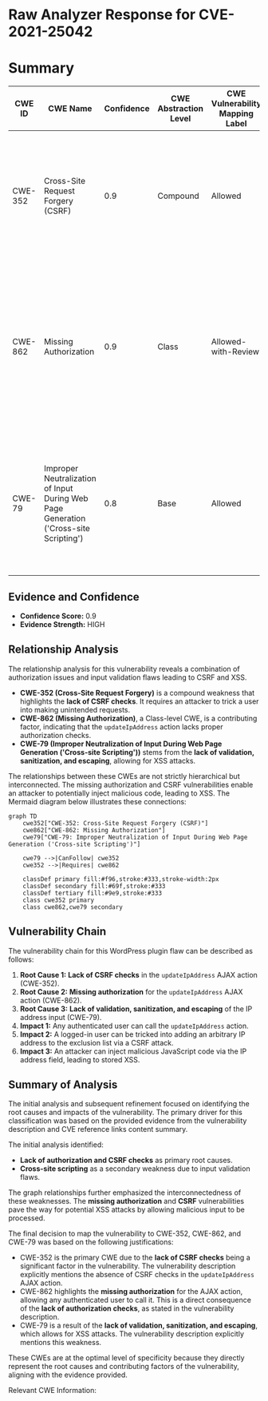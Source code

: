 # Raw Analyzer Response for CVE-2021-25042

# Summary
| CWE ID | CWE Name | Confidence | CWE Abstraction Level | CWE Vulnerability Mapping Label | CWE-Vulnerability Mapping Notes |
|---|---|---|---|---|---|
| CWE-352 | Cross-Site Request Forgery (CSRF) | 0.9 | Compound | Allowed | Primary CWE. The `updateIpAddress` AJAX action lacks CSRF checks, allowing an attacker to induce a logged-in user to perform actions against their will. |
| CWE-862 | Missing Authorization | 0.9 | Class | Allowed-with-Review | Secondary CWE. The `updateIpAddress` AJAX action lacks authorization checks, allowing any authenticated user to call it. While a Class, it directly reflects the **lack of authorization**, which is a core aspect of this vulnerability. |
| CWE-79 | Improper Neutralization of Input During Web Page Generation ('Cross-site Scripting') | 0.8 | Base | Allowed | Secondary CWE. Due to the **lack of validation, sanitisation and escaping**, users could set a malicious value and perform Cross-Site Scripting attacks against logged in admin. |

## Evidence and Confidence

*   **Confidence Score:** 0.9
*   **Evidence Strength:** HIGH

## Relationship Analysis
The relationship analysis for this vulnerability reveals a combination of authorization issues and input validation flaws leading to CSRF and XSS.

*   **CWE-352 (Cross-Site Request Forgery)** is a compound weakness that highlights the **lack of CSRF checks**. It requires an attacker to trick a user into making unintended requests.
*   **CWE-862 (Missing Authorization)**, a Class-level CWE, is a contributing factor, indicating that the `updateIpAddress` action lacks proper authorization checks.
*   **CWE-79 (Improper Neutralization of Input During Web Page Generation ('Cross-site Scripting'))** stems from the **lack of validation, sanitization, and escaping**, allowing for XSS attacks.

The relationships between these CWEs are not strictly hierarchical but interconnected. The missing authorization and CSRF vulnerabilities enable an attacker to potentially inject malicious code, leading to XSS. The Mermaid diagram below illustrates these connections:

```mermaid
graph TD
    cwe352["CWE-352: Cross-Site Request Forgery (CSRF)"]
    cwe862["CWE-862: Missing Authorization"]
    cwe79["CWE-79: Improper Neutralization of Input During Web Page Generation ('Cross-site Scripting')"]
    
    cwe79 -->|CanFollow| cwe352
    cwe352 -->|Requires| cwe862
    
    classDef primary fill:#f96,stroke:#333,stroke-width:2px
    classDef secondary fill:#69f,stroke:#333
    classDef tertiary fill:#9e9,stroke:#333
    class cwe352 primary
    class cwe862,cwe79 secondary
```

## Vulnerability Chain
The vulnerability chain for this WordPress plugin flaw can be described as follows:

1.  **Root Cause 1:** **Lack of CSRF checks** in the `updateIpAddress` AJAX action (CWE-352).
2.  **Root Cause 2:** **Missing authorization** for the `updateIpAddress` AJAX action (CWE-862).
3.  **Root Cause 3:** **Lack of validation, sanitization, and escaping** of the IP address input (CWE-79).
4.  **Impact 1:** Any authenticated user can call the `updateIpAddress` action.
5.  **Impact 2:** A logged-in user can be tricked into adding an arbitrary IP address to the exclusion list via a CSRF attack.
6.  **Impact 3:** An attacker can inject malicious JavaScript code via the IP address field, leading to stored XSS.

## Summary of Analysis
The initial analysis and subsequent refinement focused on identifying the root causes and impacts of the vulnerability. The primary driver for this classification was based on the provided evidence from the vulnerability description and CVE reference links content summary.

The initial analysis identified:

*   **Lack of authorization and CSRF checks** as primary root causes.
*   **Cross-site scripting** as a secondary weakness due to input validation flaws.

The graph relationships further emphasized the interconnectedness of these weaknesses. The **missing authorization** and **CSRF** vulnerabilities pave the way for potential XSS attacks by allowing malicious input to be processed.

The final decision to map the vulnerability to CWE-352, CWE-862, and CWE-79 was based on the following justifications:

*   CWE-352 is the primary CWE due to the **lack of CSRF checks** being a significant factor in the vulnerability. The vulnerability description explicitly mentions the absence of CSRF checks in the `updateIpAddress` AJAX action.
*   CWE-862 highlights the **missing authorization** for the AJAX action, allowing any authenticated user to call it. This is a direct consequence of the **lack of authorization checks**, as stated in the vulnerability description.
*   CWE-79 is a result of the **lack of validation, sanitization, and escaping**, which allows for XSS attacks. The vulnerability description explicitly mentions this weakness.

These CWEs are at the optimal level of specificity because they directly represent the root causes and contributing factors of the vulnerability, aligning with the evidence provided.

Relevant CWE Information:
